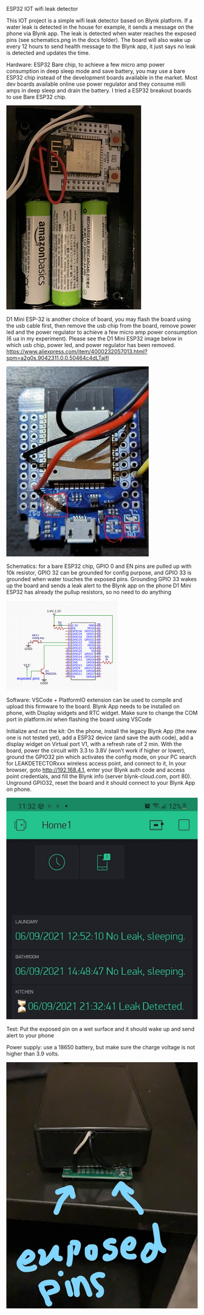 ESP32 IOT wifi leak detector

This IOT project is a simple wifi leak detector based on Blynk platform. If a water leak is detected in the house for example, it sends a message on the phone via Blynk app. The leak is detected when water reaches the exposed pins (see schematics.png in the docs folder). The board will also wake up every 12 hours to send health message to the Blynk app, it just says no leak is detected and updates the time.

Hardware: 
ESP32 Bare chip, to achieve a few micro amp power consumption in deep sleep mode and save battery, you may use a bare ESP32 chip instead of the development boards available in the market. Most dev boards available online use power regulator and they consume milli amps in deep sleep and drain the battery. I tried a  ESP32 breakout boards to use Bare ESP32 chip.

![](docs/ESP32_Bare_Chip.jpg)

D1 Mini ESP-32 is another choice of board, you may flash the board using the usb cable first, then remove the usb chip from the board, remove power led and the power regulator to achieve a few micro amp power consumption (6 ua in my experiment). Please see the D1 Mini ESP32 image below in which usb chip, power led, and power regulator has been removed.
https://www.aliexpress.com/item/4000232057013.html?spm=a2g0s.9042311.0.0.50464c4dLTajfl

![](docs/D1_Mini.jpg)

Schematics:
for a bare ESP32 chip, GPIO 0 and EN pins are pulled up with 10k resistor, GPIO 32 can be grounded for config purpose, and GPIO 33 is grounded when water touches the exposed pins. Grounding GPIO 33 wakes up the board and sends a leak alert to the Blynk app on the phone
D1 Mini ESP32 has already the pullup resistors, so no need to do anything

![](docs/schematics_ESP32.png)

Software:
VSCode + PlatformIO extension can be used to compile and upload this firmware to the board. Blynk App needs to be installed on phone, with Display widgets and RTC widget. Make sure to change the COM port in platform.ini when flashing the board using VSCode

Initialize and run the kit:
On the phone, install the legacy Blynk App (the new one is not tested yet), add a ESP32 device (and save the auth code), add a display widget on Virtual port V1, with a refresh rate of 2 min. 
With the board, power the circuit with 3.3 to 3.8V (won’t work if higher or lower), ground the GPIO32 pin which activates the config mode, on your PC search for LEAKDETECTORxxx wireless access point, and connect to it, In your browser, goto http://192.168.4.1, enter your Blynk auth code and access point credentials, and fill the Blynk info (server blynk-cloud.com, port 80). Unground GPIO32, reset the board and it should connect to your Blynk App on phone.

![](docs/Blynk.jpg)

Test:
Put the exposed pin on a wet surface and it should wake up and send alert to your phone

Power supply: use a 18650 battery, but make sure the charge voltage is not higher than 3.9 volts.

![](docs/device.jpg)